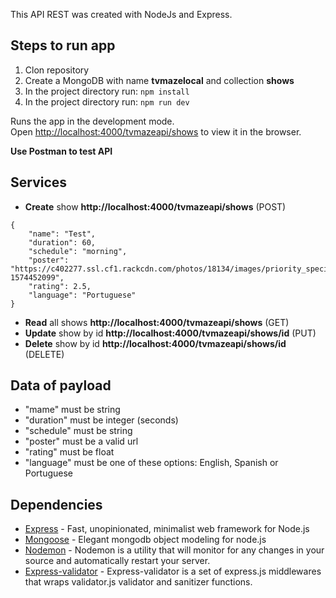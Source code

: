 This API REST was created with NodeJs and Express.

## Steps to run app

1. Clon repository
2. Create a MongoDB with name **tvmazelocal** and collection **shows**
3. In the project directory run: `npm install`
4. In the project directory run: `npm run dev`

Runs the app in the development mode.<br />
Open [http://localhost:4000/tvmazeapi/shows](http://localhost:4000/tvmazeapi/shows) to view it in the browser.

**Use Postman to test API**

## Services

- **Create** show **http://localhost:4000/tvmazeapi/shows** (POST)
```
{
    "name": "Test",
    "duration": 60,
    "schedule": "morning",
    "poster": "https://c402277.ssl.cf1.rackcdn.com/photos/18134/images/priority_species_small/Medium_WW226365.jpg?1574452099",
    "rating": 2.5,
    "language": "Portuguese"
}
```

- **Read** all shows **http://localhost:4000/tvmazeapi/shows** (GET)
- **Update** show by id **http://localhost:4000/tvmazeapi/shows/id** (PUT)
- **Delete** show by id **http://localhost:4000/tvmazeapi/shows/id** (DELETE)

## Data of payload

- "mame" must be string
- "duration" must be integer (seconds)
- "schedule" must be string
- "poster" must be a valid url
- "rating" must be float
- "language" must be one of these options: English, Spanish or Portuguese


## Dependencies

- [Express](https://expressjs.com/) - Fast, unopinionated, minimalist web framework for Node.js
- [Mongoose](https://mongoosejs.com/) - Elegant mongodb object modeling for node.js
- [Nodemon](https://nodemon.io/) - Nodemon is a utility that will monitor for any changes in your source and automatically restart your server.
- [Express-validator](https://express-validator.github.io/docs/) - Express-validator is a set of express.js middlewares that wraps validator.js validator and sanitizer functions.
